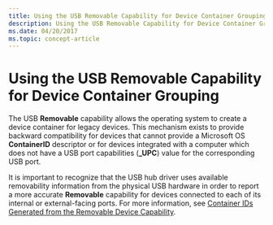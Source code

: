 ```yaml
---
title: Using the USB Removable Capability for Device Container Grouping
description: Using the USB Removable Capability for Device Container Grouping
ms.date: 04/20/2017
ms.topic: concept-article
---
```


# Using the USB Removable Capability for Device Container Grouping


The USB **Removable** capability allows the operating system to create a device container for legacy devices. This mechanism exists to provide backward compatibility for devices that cannot provide a Microsoft OS **ContainerID** descriptor or for devices integrated with a computer which does not have a USB port capabilities (**_UPC**) value for the corresponding USB port.

It is important to recognize that the USB hub driver uses available removability information from the physical USB hardware in order to report a more accurate **Removable** capability for devices connected to each of its internal or external-facing ports. For more information, see [Container IDs Generated from the Removable Device Capability](container-ids-generated-from-the-removable-device-capability.md).

 

 





